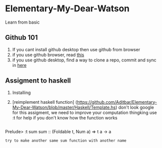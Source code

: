# Elementary-My-Dear-Watson
Learn from basic 

## Github 101

1. If you cant install github desktop then use github from browser      
2. if you use github browser, read [this](https://help.github.com/categories/manipulating-files/)     
3. if you use github desktop, find a way to clone a repo, commit and sync in [here](https://help.github.com/desktop/guides/contributing/)     

## Assigment to haskell
1. Installing
2. [reimplement haskell function] (https://github.com/Aditbar/Elementary-My-Dear-Watson/blob/master/Haskell/Template.hs)
   don't look google for this assigment, we need to improve your computation thingking
   use :t for help if you don't know how the function works
   
   ```bash
  Prelude> :t sum
  sum :: (Foldable t, Num a) => t a -> a
  ```
  try to make another same sum function with another name
 
